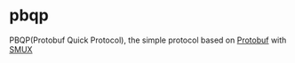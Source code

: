 # pbqp

PBQP(Protobuf Quick Protocol), the simple protocol based on [Protobuf](github.com/golang/protobuf) with [SMUX](github.com/xtaci/smux)
